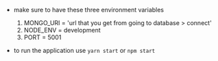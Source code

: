 - make sure to have these three environment variables
  1. MONGO_URI = 'url that you get from going to database > connect'
  2. NODE_ENV = development
  3. PORT = 5001

- to run the application use
  `yarn start` or `npm start`